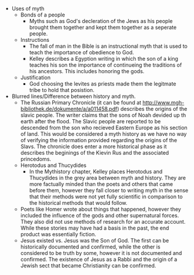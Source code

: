 - Uses of myth    
     - Bonds of a people
          - Myths such as God's decleration of the Jews as his people brought them together and kept them together as a seperate people.
     - Instructions
          - The fall of man in the Bible is an instructional myth that is used to teach the importance of obedience to God. 
          - Kelley describes a Egyption writing in which the son of a king teaches his son the importance of continueing the traditions of his ancestors. This includes honoring the gods.
     - Justification
          - God choosing the levites as priests made them the legitmate tribe to hold that posistion. 
- Blurred lines/Difference between history and myth.
     - The Russian Primary Chronicle (it can be found at http://www.mgh-bibliothek.de/dokumente/a/a011458.pdf) describes the origins of the slavic people. The writer claims that the sons of Noah devided up th earth after the flood. The Slavic people are reported to be descended from the son who recieved Eastern Europe as his section of land. This would be considered a myth history as we have no way of verifying the information provided regarding the origins of the Slavs. The chronicle does enter a more historical phase as it describes the beginings of the Kievin Rus and the associated princedoms.
     - Herotodus and Thucydides 
          - In the Mythistory chapter, Kelley places Herotodus and Thucydides in the grey area between myth and history. They are more factually minded than the poets and others that came before them, however they fall closer to writing myth in the sense that their methods were not yet fully scientific in comparison to the historical methods that would follow. 
     - Poets like Homer wrote about things that happened, however they included the influence of the gods and other supernatural forces. They also did not use methods of research for an accurate account. While these stories may have had a basis in the past, the end product was essentially fiction.
     - Jesus existed vs. Jesus was the Son of God. The first can be historically documented and confirmed, while the other is considered to be truth by some, however it is not documented and confirmed. The existence of Jesus as a Rabbi and the origin of a Jewish sect that became Christianity can be confirmed.
         
